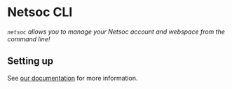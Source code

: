 # Netsoc CLI

_`netsoc` allows you to manage your Netsoc account and webspace from the command line!_

## Setting up

See [our documentation](https://docs.netsoc.ie/cli/) for more information.

